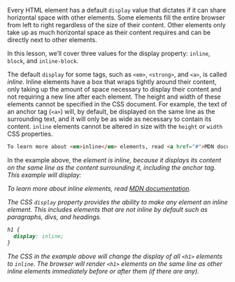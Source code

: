 Every HTML element has a default `display` value that dictates if it can share horizontal space with other elements. Some elements fill the entire browser from left to right regardless of the size of their content. Other elements only take up as much horizontal space as their content requires and can be directly next to other elements.

In this lesson, we’ll cover three values for the display property: `inline`, `block`, and `inline-block`.

The default `display` for some tags, such as `<em>`, `<strong>`, and `<a>`, is called *inline*. Inline elements have a box that wraps tightly around their content, only taking up the amount of space necessary to display their content and not requiring a new line after each element. The height and width of these elements cannot be specified in the CSS document. For example, the text of an anchor tag (`<a>`) will, by default, be displayed on the same line as the surrounding text, and it will only be as wide as necessary to contain its content. `inline` elements cannot be altered in size with the `height` or `width` CSS properties.

```html
To learn more about <em>inline</em> elements, read <a href="#">MDN documentation</a>.   
```

In the example above, the <em> element is inline, because it displays its content on the same line as the content surrounding it, including the anchor tag. This example will display:

To learn more about *inline* elements, read [MDN documentation](https://developer.mozilla.org/en-US/docs/Web/HTML/Inline_elements).

The CSS `display` property provides the ability to make any element an inline element. This includes elements that are not inline by default such as paragraphs, divs, and headings.

```css
h1 {
  display: inline;
}
```

The CSS in the example above will change the display of all `<h1>` elements to `inline`. The browser will render `<h1>` elements on the same line as other inline elements immediately before or after them (if there are any).

